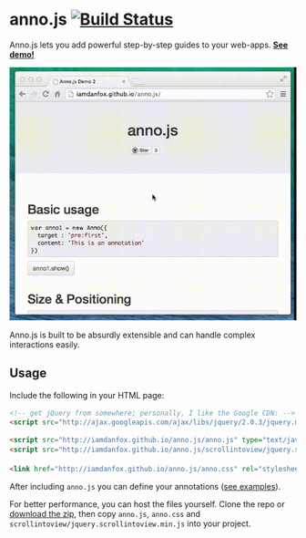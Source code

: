 anno.js [![Build Status](https://travis-ci.org/iamdanfox/anno.js.png?branch=master)](https://travis-ci.org/iamdanfox/anno.js)
=======

Anno.js lets you add powerful step-by-step guides to your web-apps. **[See demo!][1]**

[![Screencast of a single annotation](screencast.gif)](http://iamdanfox.github.io/anno.js/)

Anno.js is built to be absurdly extensible and can handle complex interactions easily.

Usage
-----

Include the following in your HTML page:

```html
<!-- get jQuery from somewhere; personally, I like the Google CDN: -->
<script src="http://ajax.googleapis.com/ajax/libs/jquery/2.0.3/jquery.min.js"></script>
```
```html
<script src="http://iamdanfox.github.io/anno.js/anno.js" type="text/javascript"></script>
<script src="http://iamdanfox.github.io/anno.js/scrollintoview/jquery.scrollintoview.min.js" type="text/javascript"></script>

<link href="http://iamdanfox.github.io/anno.js/anno.css" rel="stylesheet" type="text/css" />
```

After including `anno.js` you can define your annotations ([see examples][1]).

For better performance, you can host the files yourself. Clone the repo or [download the zip][2], then copy `anno.js`, `anno.css` and `scrollintoview/jquery.scrollintoview.min.js` into your project.


[1]: http://iamdanfox.github.io/anno.js/
[2]: https://github.com/iamdanfox/anno.js/archive/gh-pages.zip